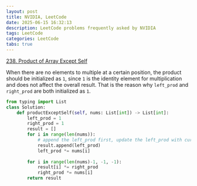 ```yaml
---
layout: post
title: NVIDIA, LeetCode
date: 2025-06-15 16:32:13
description: LeetCode problems frequently asked by NVIDIA
tags: LeetCode
categories: LeetCode
tabs: true
---
```

[238. Product of Array Except Self](https://leetcode.com/problems/product-of-array-except-self/description/?envType=company&envId=nvidia&favoriteSlug=nvidia-three-months)

When there are no elements to multiple at a certain position, the product should be initialized as `1`, since `1` is the identity element for multiplication and does not affect the overall result. That is the reason why `left_prod` and `right_prod` are both initialized as `1`.

```python
from typing import List
class Solution:
    def productExceptSelf(self, nums: List[int]) -> List[int]:
        left_prod = 1
        right_prod = 1
        result = []
        for i in range(len(nums)):
            # append the left_prod first, update the left_prod with current element second to except self
            result.append(left_prod)
            left_prod *= nums[i]
        
        for i in range(len(nums)-1, -1, -1):
            result[i] *= right_prod
            right_prod *= nums[i]
        return result
```